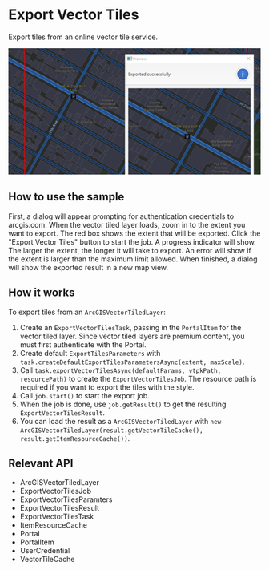 # Export Vector Tiles

Export tiles from an online vector tile service.

![](ExportVectorTiles.png)

## How to use the sample

First, a dialog will appear prompting for authentication credentials to arcgis.com. When the vector tiled layer 
loads, zoom in to the extent you want to export. The red box shows the extent that will be exported. Click the 
"Export Vector Tiles" button to start the job. A progress indicator will show. The larger the extent, the longer it 
will take to export. An error will show if the extent is larger than the maximum limit allowed. When finished, a 
dialog will show the exported result in a new map view.

## How it works

To export tiles from an `ArcGISVectorTiledLayer`:

1.  Create an `ExportVectorTilesTask`, passing in the `PortalItem` for the vector tiled layer. 
  Since vector tiled layers are premium content, you must first authenticate with the Portal.
2.  Create default `ExportTilesParameters` with `task.createDefaultExportTilesParametersAsync(extent, maxScale)`.
3.  Call `task.exportVectorTilesAsync(defaultParams, vtpkPath, resourcePath)` to create the 
  `ExportVectorTilesJob`. The resource path is required if you want to export the tiles with the style.
4.  Call `job.start()` to start the export job.
5.  When the job is done, use `job.getResult()` to get the resulting 
  `ExportVectorTilesResult`.
6.  You can load the result as a `ArcGISVectorTiledLayer` with `new ArcGISVectorTiledLayer(result.getVectorTileCache(), result.getItemResourceCache())`.


## Relevant API


*   ArcGISVectorTiledLayer
*   ExportVectorTilesJob
*   ExportVectorTilesParamters
*   ExportVectorTilesResult
*   ExportVectorTilesTask
*   ItemResourceCache
*   Portal
*   PortalItem
*   UserCredential
*   VectorTileCache

